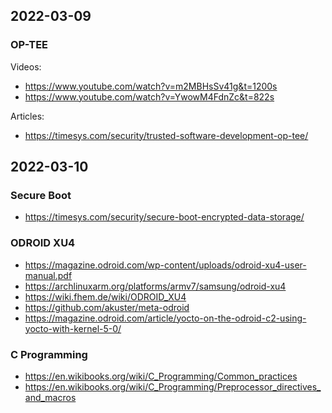 ## 2022-03-09

### OP-TEE

Videos:
- https://www.youtube.com/watch?v=m2MBHsSv41g&t=1200s
- https://www.youtube.com/watch?v=YwowM4FdnZc&t=822s

Articles:
- https://timesys.com/security/trusted-software-development-op-tee/

## 2022-03-10

### Secure Boot

- https://timesys.com/security/secure-boot-encrypted-data-storage/

### ODROID XU4
- https://magazine.odroid.com/wp-content/uploads/odroid-xu4-user-manual.pdf
- https://archlinuxarm.org/platforms/armv7/samsung/odroid-xu4
- https://wiki.fhem.de/wiki/ODROID_XU4
- https://github.com/akuster/meta-odroid
- https://magazine.odroid.com/article/yocto-on-the-odroid-c2-using-yocto-with-kernel-5-0/

### C Programming
- https://en.wikibooks.org/wiki/C_Programming/Common_practices
- https://en.wikibooks.org/wiki/C_Programming/Preprocessor_directives_and_macros
